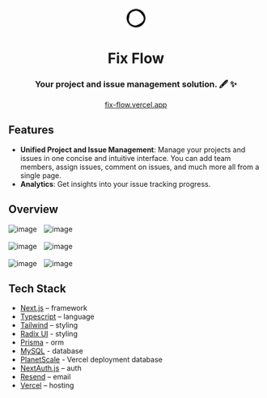 <div align="center">
<img alt="logo" src="https://raw.githubusercontent.com/nevaehxinyue/fix-flow/main/public/logo2.png" width="40">
<h1 align="center">Fix Flow </h1>
<h3>Your project and issue management solution. 🖋️ ✨</h3>
<a href="fix-flow.vercel.app">fix-flow.vercel.app</a>
</div>

## Features
- **Unified Project and Issue Management**: Manage your projects and issues in one concise and intuitive interface. You can add team members, assign issues, comment on issues, and much more all from a single page.
- **Analytics**: Get insights into your issue tracking progress.

## Overview
<div>
  <img width="1496" alt="image" src="https://github.com/nevaehxinyue/fix-flow/assets/151484982/7bbad816-098b-4660-a8e6-8d5bd58d5948" style="width: 49%; margin-right: 2%;">
<img width="1475" alt="image" src="https://github.com/nevaehxinyue/fix-flow/assets/151484982/bd88b859-9baf-4ab0-9e83-d350567d6d36" style="width: 49%; ">
</div>
<br/>
<div>
<img width="1496" alt="image" src="https://github.com/nevaehxinyue/fix-flow/assets/151484982/3d02a8f1-6f2e-4cfa-99f2-c4299a036d20" style="width: 49%; margin-right: 2%;">
<img width="1499" alt="image" src="https://github.com/nevaehxinyue/fix-flow/assets/151484982/3599c045-ef8f-494f-8cd6-4f243b046ae3" style="width: 49%; ">
</div>
<br/>
<div>
  <img width="1499" alt="image" src="https://github.com/nevaehxinyue/fix-flow/assets/151484982/886cc74c-c26d-4359-a4c3-7cae4557b9eb" style="width: 49%; margin-right: 2%;">

<img width="1501" alt="image" src="https://github.com/nevaehxinyue/fix-flow/assets/151484982/89844ccc-4551-4789-9492-23eed7ed4686" style="width: 49%; ">
</div>








## Tech Stack
- [Next.js](https://nextjs.org/) – framework
- [Typescript](https://www.typescriptlang.org/) – language
- [Tailwind](https://tailwindcss.com/) – styling
- [Radix UI](https://www.radix-ui.com/) - styling
- [Prisma](https://prisma.io) - orm
- [MySQL](https://www.mysql.com/) - database
- [PlanetScale](https://planetscale.com/) - Vercel deployment database
- [NextAuth.js](https://next-auth.js.org/) – auth
- [Resend](https://resend.com) – email
- [Vercel](https://vercel.com/) – hosting





